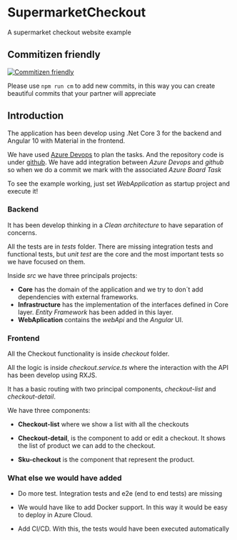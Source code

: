 # SupermarketCheckout

A supermarket checkout website example

## Commitizen friendly
[![Commitizen friendly](https://img.shields.io/badge/commitizen-friendly-brightgreen.svg)](http://commitizen.github.io/cz-cli/)

Please use `npm run cm` to add new commits, in this way you can create beautiful commits that your partner will appreciate

## Introduction

The application has been develop using .Net Core 3 for the backend and Angular 10 with Material in the frontend.

We have used [Azure Devops](https://dev.azure.com/littlepeterr/SupermarketCheckout) to plan the tasks.
And the repository code is under [github](https://github.com/PedroJesusRomeroOrtega/SupermarketCheckout). 
We have add integration between *Azure Devops* and *github* so when we do a commit we mark with the associated *Azure Board Task*

To see the example working, just set *WebApplication* as startup project and execute it!

### Backend

It has been develop thinking in a *Clean architecture* to have separation of concerns.

All the tests are in *tests* folder. There are missing integration tests and functional tests, but *unit test* are the core and the most important tests so we have focused on them.

Inside *src* we have three principals projects:

* **Core** has the domain of the application and we try to don´t add dependencies with external frameworks.
* **Infrastructure** has the implementation of the interfaces defined in Core layer.
  *Entity Framework* has been added in this layer.
* **WebAplication** contains the *webApi* and the *Angular* UI.

### Frontend

All the Checkout functionality is inside *checkout* folder.

All the logic is inside *checkout.service.ts* where the interaction with the API has been develop using RXJS.

It has a basic routing with two principal components, *checkout-list* and *checkout-detail*.

We have three components:

* **Checkout-list** where we show a list with all the checkouts
  
* **Checkout-detail**, is the component to add or edit a checkout. It shows the list of product we can add to the checkout.
  
* **Sku-checkout** is the component that represent the product.

### What else we would have added

* Do more test. Integration tests and e2e (end to end tests) are missing

* We would have like to add Docker support. 
  In this way it would be easy to deploy in Azure Cloud.

* Add CI/CD. With this, the tests would have been executed automatically